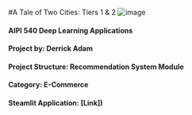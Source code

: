 #A Tale of Two Cities: Tiers 1 & 2
![image](https://user-images.githubusercontent.com/78511177/182169566-c93f872b-daa2-469c-9f91-8e5c6c795308.png)



#### AIPI 540 Deep Learning Applications
#### Project by: Derrick Adam
#### Project Structure: Recommendation System Module
#### Category: E-Commerce
#### Steamlit Application: [Link])
